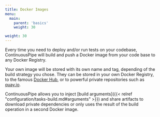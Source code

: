 ```yaml
---
title: Docker Images
menu:
  main:
    parent: 'basics'
    weight: 30

weight: 30
---
```


Every time you need to deploy and/or run tests on your codebase, ContinuousPipe will build and push a Docker image from your code base to any Docker Registry.

Your own image will be stored with its own name and tag, depending of the build strategy you chose. They can be stored in your own Docker Registry, to the famous [Docker Hub](https://hub.docker.com/), or to powerful private repositories such as [quay.io](https://quay.io/).

ContinuousPipe allows you to inject [build arguments]({{< relref "configuration/tasks-build.md#arguments" >}}) and share artifacts to download private dependencies or only uses the result of the build operation in a second Docker image.
